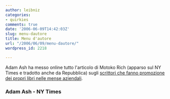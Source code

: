```yaml
---
author: leibniz
categories:
- quirkies
comments: true
date: '2006-06-09T14:42:03Z'
slug: menu-dautore
title: Menu d'autore
url: "/2006/06/09/menu-dautore/"
wordpress_id: 2218

---
```

Adam Ash ha messo online tutto l'articolo di Motoko Rich (apparso sul NY Times e tradotto anche da Repubblica) sugli [scrittori che fanno promozione dei propri libri nelle mense aziendali](https://adamash.blogspot.com/2006/05/bookplanet-new-way-for-writers-to-meet.html).


### Adam Ash - NY Times
